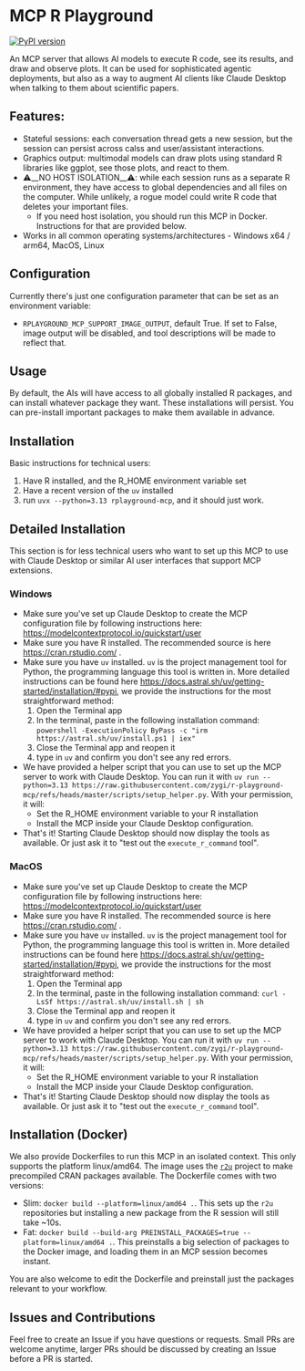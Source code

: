 # MCP R Playground
[![PyPI version](https://img.shields.io/pypi/v/rplayground-mcp.svg)](https://pypi.org/project/rplayground-mcp/)

An MCP server that allows AI models to execute R code, see its results, and draw and observe plots. 
It can be used for sophisticated agentic deployments, but also as a way to augment AI clients like Claude Desktop when talking to them about scientific papers. 

## Features:
- Stateful sessions: each conversation thread gets a new session, but the session can persist across calss and user/assistant interactions. 
- Graphics output: multimodal models can draw plots using standard R libraries like ggplot, see those plots, and react to them.
- ⚠️__NO HOST ISOLATION__⚠️: while each session runs as a separate R environment, they have access to global dependencies and all files on the computer. While unlikely, a rogue model could write R code that deletes your important files.
    - If you need host isolation, you should run this MCP in Docker. Instructions for that are provided below.
- Works in all common operating systems/architectures - Windows x64 / arm64, MacOS, Linux 

## Configuration
Currently there's just one configuration parameter that can be set as an environment variable:
- `RPLAYGROUND_MCP_SUPPORT_IMAGE_OUTPUT`, default True. If set to False, image output will be disabled, and tool descriptions will be made to reflect that.

## Usage
By default, the AIs will have access to all globally installed R packages, and can install whatever package they want. These installations will persist. You can pre-install important packages to make them available in advance.


## Installation
Basic instructions for technical users:
1) Have R installed, and the R_HOME environment variable set
2) Have a recent version of the `uv` installed
3) run `uvx --python=3.13 rplayground-mcp`, and it should just work.

## Detailed Installation
This section is for less technical users who want to set up this MCP to use with Claude Desktop or similar AI user interfaces that support MCP extensions.

### Windows
- Make sure you've set up Claude Desktop to create the MCP configuration file by following instructions here: https://modelcontextprotocol.io/quickstart/user
- Make sure you have R installed. The recommended source is here https://cran.rstudio.com/ .
- Make sure you have `uv` installed. `uv` is the project management tool for Python, the programming language this tool is written in. More detailed instructions can be found here https://docs.astral.sh/uv/getting-started/installation/#pypi, we provide the instructions for the most straightforward method:
    1) Open the Terminal app
    2) In the terminal, paste in the following installation command: `powershell -ExecutionPolicy ByPass -c "irm https://astral.sh/uv/install.ps1 | iex"`
    3) Close the Terminal app and reopen it
    4) type in `uv` and confirm you don't see any red errors.
- We have provided a helper script that you can use to set up the MCP server to work with Claude Desktop. You can run it with `uv run --python=3.13 https://raw.githubusercontent.com/zygi/r-playground-mcp/refs/heads/master/scripts/setup_helper.py`. With your permission, it will:
    - Set the R_HOME environment variable to your R installation
    - Install the MCP inside your Claude Desktop configuration.
- That's it! Starting Claude Desktop should now display the tools as available. Or just ask it to "test out the `execute_r_command` tool".


### MacOS
- Make sure you've set up Claude Desktop to create the MCP configuration file by following instructions here: https://modelcontextprotocol.io/quickstart/user
- Make sure you have R installed. The recommended source is here https://cran.rstudio.com/ .
- Make sure you have `uv` installed. `uv` is the project management tool for Python, the programming language this tool is written in. More detailed instructions can be found here https://docs.astral.sh/uv/getting-started/installation/#pypi, we provide the instructions for the most straightforward method:
    1) Open the Terminal app
    2) In the terminal, paste in the following installation command: `curl -LsSf https://astral.sh/uv/install.sh | sh`
    3) Close the Terminal app and reopen it
    4) type in `uv` and confirm you don't see any red errors.
- We have provided a helper script that you can use to set up the MCP server to work with Claude Desktop. You can run it with `uv run --python=3.13 https://raw.githubusercontent.com/zygi/r-playground-mcp/refs/heads/master/scripts/setup_helper.py`. With your permission, it will:
    - Set the R_HOME environment variable to your R installation
    - Install the MCP inside your Claude Desktop configuration.
- That's it! Starting Claude Desktop should now display the tools as available. Or just ask it to "test out the `execute_r_command` tool".

## Installation (Docker)
We also provide Dockerfiles to run this MCP in an isolated context. This only supports the platform linux/amd64. 
The image uses the [`r2u`](https://github.com/eddelbuettel/r2u) project to make precompiled CRAN packages available. The Dockerfile comes with two versions:
- Slim: `docker build --platform=linux/amd64 .`. This sets up the `r2u` repositories but installing a new package from the R session will still take ~10s.
- Fat: `docker build --build-arg PREINSTALL_PACKAGES=true --platform=linux/amd64 .`. This preinstalls a big selection of packages to the Docker image, and loading them in an MCP session becomes instant.

You are also welcome to edit the Dockerfile and preinstall just the packages relevant to your workflow.

## Issues and Contributions
Feel free to create an Issue if you have questions or requests. Small PRs are welcome anytime, larger PRs should be discussed by creating an Issue before a PR is started. 


